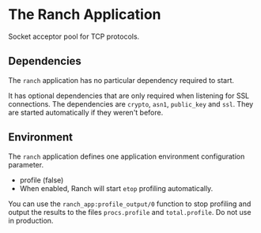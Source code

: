 The Ranch Application
=====================

Socket acceptor pool for TCP protocols.

Dependencies
------------

The `ranch` application has no particular dependency required
to start.

It has optional dependencies that are only required when
listening for SSL connections. The dependencies are `crypto`,
`asn1`, `public_key` and `ssl`. They are started automatically
if they weren't before.

Environment
-----------

The `ranch` application defines one application environment
configuration parameter.

 -  profile (false)
   -  When enabled, Ranch will start `etop` profiling automatically.

You can use the `ranch_app:profile_output/0` function to stop
profiling and output the results to the files `procs.profile`
and `total.profile`. Do not use in production.
